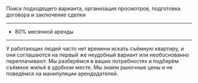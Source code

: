 Поиск подходящего варианта, организация просмотров, подготовка договора и заключение сделки

---

* 80% месячной аренды

---

У работающих людей часто нет времени искать съёмную квартиру, и они соглашаются на первый же неудобный вариант или необоснованно переплачивают. Мы разберёмся в ваших потребностях и подберём съёмное жильё в удобном месте. Мы знаем рыночные цены и не поведёмся на манипуляции арендодателей.